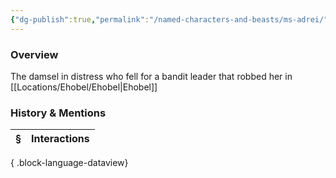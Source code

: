 ```yaml
---
{"dg-publish":true,"permalink":"/named-characters-and-beasts/ms-adrei/","tags":["NPC"],"updated":"2025-06-10T19:04:24.837+01:00"}
---
```



### Overview
The damsel in distress who fell for a bandit leader that robbed her in [[Locations/Ehobel/Ehobel\|Ehobel]]

### History & Mentions
| § | Interactions |
| - | ------------ |

{ .block-language-dataview}